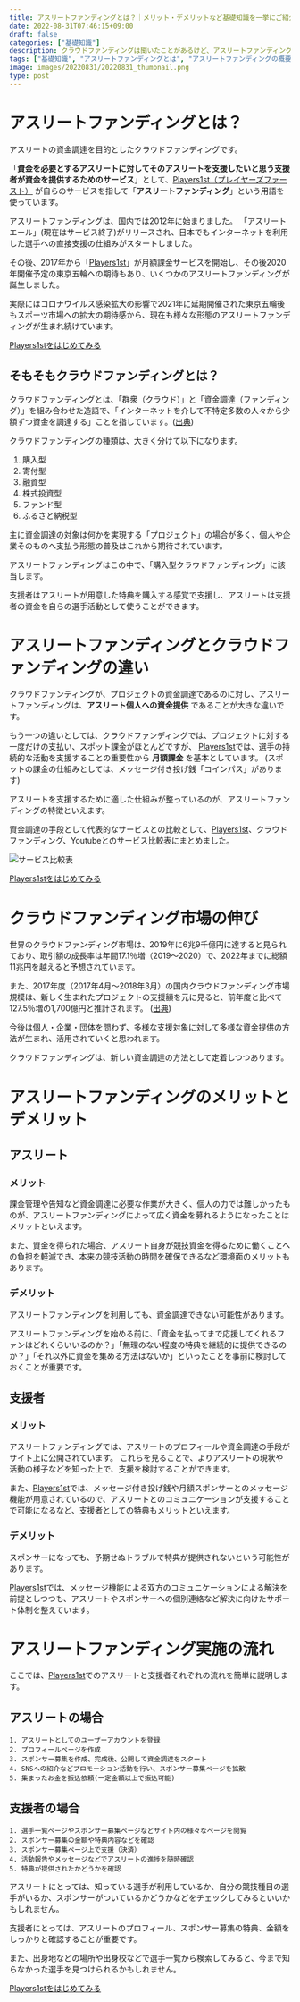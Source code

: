 ```yaml
---
title: アスリートファンディングとは？｜メリット・デメリットなど基礎知識を一挙にご紹介
date: 2022-08-31T07:46:15+09:00
draft: false
categories: ["基礎知識"]
description: クラウドファンディングは聞いたことがあるけど、アスリートファンディングってなんだろう？この記事では、そもそもクラウドファンディングとは何か？や、メリット・デメリットなどをわかりやすくご紹介します。アスリートファンディングに挑戦するうえで、知っておきたい基礎知識を解説していきます。
tags: ["基礎知識", "アスリートファンディングとは", "アスリートファンディングの概要"]
image: images/20220831/20220831_thumbnail.png
type: post
---
```


# アスリートファンディングとは？

アスリートの資金調達を目的としたクラウドファンディングです。

「**資金を必要とするアスリートに対してそのアスリートを支援したいと思う支援者が資金を提供するためのサービス**」として、[Players1st（プレイヤーズファースト）][p1st_site] が自らのサービスを指して「**アスリートファンディング**」という用語を使っています。

アスリートファンディングは、国内では2012年に始まりました。
「アスリートエール」(現在はサービス終了)がリリースされ、日本でもインターネットを利用した選手への直接支援の仕組みがスタートしました。

その後、2017年から「[Players1st][p1st_site]」が月額課金サービスを開始し、その後2020年開催予定の東京五輪への期待もあり、いくつかのアスリートファンディングが誕生しました。

実際にはコロナウイルス感染拡大の影響で2021年に延期開催された東京五輪後もスポーツ市場への拡大の期待感から、現在も様々な形態のアスリートファンディングが生まれ続けています。

<a href="https://players1.st/">
  <div class="primary-button">
    Players1stをはじめてみる
  </div>
</a>

## そもそもクラウドファンディングとは？

クラウドファンディングとは、「群衆（クラウド）」と「資金調達（ファンディング）」を組み合わせた造語で、「インターネットを介して不特定多数の人々から少額ずつ資金を調達する」ことを指しています。([出典][source1])

クラウドファンディングの種類は、大きく分けて以下になります。

1. 購入型
1. 寄付型
1. 融資型
1. 株式投資型
1. ファンド型
1. ふるさと納税型

主に資金調達の対象は何かを実現する「プロジェクト」の場合が多く、個人や企業そのものへ支払う形態の普及はこれから期待されています。

アスリートファンディングはこの中で、「購入型クラウドファンディング」に該当します。

支援者はアスリートが用意した特典を購入する感覚で支援し、アスリートは支援者の資金を自らの選手活動として使うことができます。

# アスリートファンディングとクラウドファンディングの違い

クラウドファンディングが、プロジェクトの資金調達であるのに対し、アスリートファンディングは、**アスリート個人への資金提供** であることが大きな違いです。

もう一つの違いとしては、クラウドファンディングでは、プロジェクトに対する一度だけの支払い、スポット課金がほとんどですが、
[Players1st](p1st_site)では、選手の持続的な活動を支援することの重要性から **月額課金** を基本としています。
(スポットの課金の仕組みとしては、メッセージ付き投げ銭「コインパス」があります)

アスリートを支援するために適した仕組みが整っているのが、アスリートファンディングの特徴といえます。

資金調達の手段として代表的なサービスとの比較として、[Players1st](p1st_site)、クラウドファンディング、Youtubeとのサービス比較表にまとめました。

![サービス比較表](images/20220831/20220831_compare_services-2-1.png)

<a href="https://players1.st/">
  <div class="primary-button">
    Players1stをはじめてみる
  </div>
</a>

# クラウドファンディング市場の伸び

世界のクラウドファンディング市場は、2019年に6兆9千億円に達すると見られており、取引額の成長率は年間17.1％増（2019〜2020）で、2022年までに総額11兆円を越えると予想されています。

また、2017年度（2017年4月～2018年3月）の国内クラウドファンディング市場規模は、新しく生まれたプロジェクトの支援額を元に見ると、前年度と比べて127.5％増の1,700億円と推計されます。
([出典][source1])

今後は個人・企業・団体を問わず、多様な支援対象に対して多様な資金提供の方法が生まれ、活用されていくと思われます。

クラウドファンディングは、新しい資金調達の方法として定着しつつあります。

# アスリートファンディングのメリットとデメリット

## アスリート

### メリット

課金管理や告知など資金調達に必要な作業が大きく、個人の力では難しかったものが、アスリートファンディングによって広く資金を募れるようになったことはメリットといえます。

また、資金を得られた場合、アスリート自身が競技資金を得るために働くことへの負担を軽減でき、本来の競技活動の時間を確保できるなど環境面のメリットもあります。

### デメリット

アスリートファンディングを利用しても、資金調達できない可能性があります。

アスリートファンディングを始める前に、「資金を払ってまで応援してくれるファンはどれくらいいるのか？」「無理のない程度の特典を継続的に提供できるのか？」「それ以外に資金を集める方法はないか」といったことを事前に検討しておくことが重要です。


## 支援者

### メリット

アスリートファンディングでは、アスリートのプロフィールや資金調達の手段がサイト上に公開されています。
これらを見ることで、よりアスリートの現状や活動の様子などを知った上で、支援を検討することができます。

また、[Players1st][p1st_site]では、メッセージ付き投げ銭や月額スポンサーとのメッセージ機能が用意されているので、アスリートとのコミュニケーションが支援することで可能になるなど、支援者としての特典もメリットといえます。

### デメリット

スポンサーになっても、予期せぬトラブルで特典が提供されないという可能性があります。

[Players1st][p1st_site]では、メッセージ機能による双方のコミュニケーションによる解決を前提としつつも、アスリートやスポンサーへの個別連絡など解決に向けたサポート体制を整えています。

# アスリートファンディング実施の流れ

ここでは、[Players1st][p1st_site]でのアスリートと支援者それぞれの流れを簡単に説明します。

## アスリートの場合

    1. アスリートとしてのユーザーアカウントを登録
    2. プロフィールページを作成
    3. スポンサー募集を作成、完成後、公開して資金調達をスタート
    4. SNSへの紹介などプロモーション活動を行い、スポンサー募集ページを拡散
    5. 集まったお金を振込依頼(一定金額以上で振込可能)

## 支援者の場合

    1. 選手一覧ページやスポンサー募集ページなどサイト内の様々なページを閲覧
    2. スポンサー募集の金額や特典内容などを確認
    3. スポンサー募集ページ上で支援（決済）
    4. 活動報告やメッセージなどでアスリートの進捗を随時確認
    5. 特典が提供されたかどうかを確認

アスリートにとっては、知っている選手が利用しているか、自分の競技種目の選手がいるか、スポンサーがついているかどうかなどをチェックしてみるといいかもしれません。

支援者にとっては、アスリートのプロフィール、スポンサー募集の特典、金額をしっかりと確認することが重要です。

また、出身地などの場所や出身校などで選手一覧から検索してみると、今まで知らなかった選手を見つけられるかもしれません。

<a href="https://players1.st/">
  <div class="primary-button">
    Players1stをはじめてみる
  </div>
</a>


[p1st_site]: https://players1.st
[source1]: https://camp-fire.jp/academy/articles/article-1
